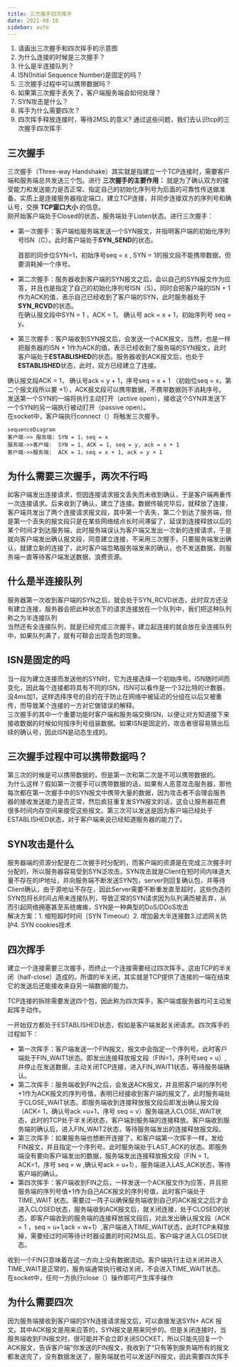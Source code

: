 ```yaml
---
title: 三次握手四次挥手
date: 2021-08-16
sidebar: auto
---
```

1. 请画出三次握手和四次挥手的示意图
2. 为什么连接的时候是三次握手？
3. 什么是半连接队列？
4. ISN(Initial Sequence Number)是固定的吗？
5. 三次握手过程中可以携带数据吗？
6. 如果第三次握手丢失了，客户端服务端会如何处理？
7. SYN攻击是什么？
8. 挥手为什么需要四次？
9. 四次挥手释放连接时，等待2MSL的意义?
通过这些问题，我们去认识tcp的三次握手四次挥手
## 三次握手
三次握手（Three-way Handshake）其实就是指建立一个TCP连接时，需要客户端和服务端总共发送三个包。进行 **三次握手的主要作用：** 就是为了确认双方的接受能力和发送能力是否正常、指定自己的初始化序列号为后面的可靠性传送做准备。实质上是连接服务器指定端口，建立TCP连接，并同步连接双方的序列号和确认号，交换 **TCP窗口大小** 的信息。</br>
刚开始客户端处于Closed的状态，服务端处于Listen状态。进行三次握手：</br>

- 第一次握手：客户端给服务端发送一个SYN报文，并指明客户端的初始化序列号ISN（C）。此时客户端处于**SYN_SEND**的状态。</br>
  
  首部的同步位SYN=1，初始序号seq = x , SYN = 1的报文段不能携带数据，但要消耗掉一个序号。</br>
- 第二次握手：服务器收到客户端的SYN报文之后，会以自己的SYN报文作为应答，并且也是指定了自己的初始化序列号ISN（S）。同时会把客户端的ISN + 1作为ACK的值，表示自己已经收到了客户端的SYN，此时服务器处于**SYN_RCVD**的状态。</br>
  在确认报文段中SYN = 1 ，ACK = 1， 确认号 ack = x + 1，初始序列号 seq = y。</br>
- 第三次握手：客户端收到SYN报文后，会发送一个ACK报文，当然，也是一样把服务器的ISN + 1作为ACK的值，表示已经收到了服务端的SYN报文，此时客户端处于**ESTABLISHED**的状态。服务器收到ACK报文后，也处于**ESTABLISHED**状态，此时，双方已经建立了连接。</br>
  
确认报文段ACK = 1， 确认号ack = y + 1，序号seq = x + 1 （初始位seq = x，第二个报文段所以要 +1），ACK报文段可以携带数据，不携带数据则不消耗序号。</br>
发送第一个SYN的一端将执行主动打开（active open），接收这个SYN并发送下一个SYN的另一端执行被动打开（passive open）。</br>
在socket中，客户端执行connect（）将触发三次握手。</br>
```mermaid
sequenceDiagram
客户端->> 服务端: SYN = 1，seq = x
服务端->>客户端:  SYN = 1, ACK = 1, seq = y, ack = x + 1
客户端->>服务端:  ACK = 1，seq = x + 1, ack = y + 1
```
## 为什么需要三次握手，两次不行吗
如客户端发出连接请求，但因连接请求报文丢失而未收到确认，于是客户端再重传一次连接请求。后来收到了确认，建立了连接。数据传输完毕后，就释放了连接，客户端共发出了两个连接请求报文段，其中第一个丢失，第二个到达了服务端，但是第一个丢失的报文段只是在某些网络结点长时间滞留了，延误到连接释放以后的某个时间才到达服务端，此时服务端误认为客户端又发出一次新的连接请求，于是就向客户端发出确认报文段，同意建立连接，不采用三次握手，只要服务端发出确认，就建立新的连接了，此时客户端忽略服务端发来的确认，也不发送数据，则服务端一直等待客户端发送数据，浪费资源。
## 什么是半连接队列
服务器第一次收到客户端的SYN之后，就会处于SYN_RCVD状态，此时双方还没有建立连接，服务器会把此种状态下的请求连接放在一个队列中，我们把这种队列称之为半连接队列</br>
当然还有全连接队列，就是已经完成三次握手，建立起连接的就会放在全连接队列中，如果队列满了，就有可鞥会出现丢包的现象。
## ISN是固定的吗
当一段为建立连接而发送他的SYN时，它为连接选择一个初始序号。ISN随时间而变化，因此每个连接都将具有不同的ISN，ISN可以看作是一个32比特的计数器，没4ms加1，这样选择序号的目的在于防止在网络中被延迟的分组在以后又被重传，而导致某个连接的一方对它做错误的解释。</br>
三次握手的其中一个重要功能时客户端和服务端交换ISN，以便让对方知道接下来接收数据的时候如何按序列号组装数据。如果ISN是固定的，攻击者很容易猜出后续的确认号，因此ISN是动态生成的。
## 三次握手过程中可以携带数据吗？
第三次的时候是可以携带数据的，但是第一次和第二次是不可以携带数据的。</br>
为什么这样？假如第一次握手可以携带数据的话，如果有人恶意攻击服务器，那他每次都在第一次握手中的SYN报文中携带大量的数据，因为攻击者不会理会服务器的接收发送能力是否正常，然后疯狂重复发SYN报文的话，这会让服务器花费很多时间内存空间来接受这些报文。第三次可以发送是因为客户端已经处于ESTABLISHED状态，对于客户端来说已经知道服务器的能力了。
## SYN攻击是什么
服务器端的资源分配是在二次握手时分配的，而客户端的资源是在完成三次握手时分配的，所以服务器容易受到SYN泛攻击。SYN攻击就是Client在短时间内味道大量不存在的IP地址，并向服务端不断发送SYN包，server则回复确认包，并等待Client确认，由于源地址不存在，因此Server需要不断重发直至超时，这些伪造的SYN包将长时间占用未连接队列，导致正常的SYN请求因为队列满而被丢弃，从而引起网络拥塞甚至系统瘫痪，SYN是一种典型的DoS/DDoS攻击</br>
解决方案：1. 缩短超时时间（SYN Timeout）2. 增加最大半连接数3.过滤网关防护4. SYN cookies技术
## 四次挥手
建立一个连接需要三次握手，而终止一个连接需要经过四次挥手。这由TCP的半关闭（half-close）造成的。所谓的半关闭，其实就是TCP提供了连接的一端在结束它的发送后还能接收来自另一端数据的能力。</br>

TCP连接的拆除需要发送四个包，因此称为四次挥手，客户端或服务器均可主动发起挥手动作。</br>

一开始双方都处于ESTABLISHED状态，假如是客户端发起关闭请求。四次挥手的过程如下：
- 第一次挥手：客户端发送一个FIN报文，报文中会指定一个序列号。此时客户端处于FIN_WAIT1状态。即发出连接释放报文段（FIN=1，序列号seq = u）,并停止在发送数据，主动关闭TCP连接，进入FIN_WAIT1状态，等待服务端确认。
- 第二次挥手：服务端收到FIN之后，会发送ACK报文，并且把客户端的序列号+1作为ACK报文的序列号值，表明已经接收到客户端的报文了，此时服务端处于CLOSE_WAIT状态。即服务端收到连接释放报文段后即发出确认报文段（ACK= 1，确认号ack =u+1，序号 seq = v）服务端进入CLOSE_WAIT状态，此时的TCP处于半关闭状态，客户端到服务端的连接释放。客户端收到服务端的确认后，进入FIN_WAIT2状态，等待服务端发出的连接释放报文段。
- 第三次挥手：如果服务端也想断开连接了，和客户端第一次挥手一样，发给FIN报文，并且指定一个序列号。此时服务端处于LAST_ACK的状态。即服务端没有要向客户端发出的数据，服务端发出连接释放报文段（FIN = 1，ACK=1，序号 seq = w ,确认号ack = u+1），服务端进入LAS_ACK状态，等待客户端的确认。
- 第四次挥手：客户端收到FIN之后，一样发送一个ACK报文作为应答，并且把服务端的序列号值+1作为自己ACK报文的序列号值，此时客户端处于TIME_WAIT 状态。需要过一阵子以确保服务端收到自己的ACK报文之后才会进入CLOSED状态，服务端收到ACK报文后，就关闭连接，处于CLOSED的状态，即客户端收到的服务端的连接释放报文段后，对此发出确认报文段（ACK = 1 ，seq = u+1,ack = w+1）,客户端进入TIME_WAIT状态，此时TCP未释放掉，需要经过时间等待计时器设置的时间2MSL后，客户端才进入CLOSED状态。</br>


收到一个FIN只意味着在这一方向上没有数据流动。客户端执行主动关闭并进入TIME_WAIT是正常的，服务端通常执行被动关闭，不会进入TIME_WAIT状态。</br>
在socket中，任何一方执行close（）操作即可产生挥手操作
## 为什么需要四次
因为服务端接收到客户端的SYN连接请求报文后，可以直接发送SYN+ ACK 报文。其中ACK报文是用来应答的，SYN报文是用来同步的。但是关闭连接时，当服务端收到FIN报文时，很可能并不会立即关闭SOCKET，所以只能先回复一个ACK报文，告诉客户端”你发送的FIN报文，我收到了“只有等到服务端所有的报文都发送完了，没有数据发送了，服务端就也可以发送FIN报文，因此需要四次挥手
